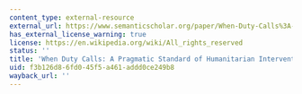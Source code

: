 ```yaml
---
content_type: external-resource
external_url: https://www.semanticscholar.org/paper/When-Duty-Calls%3A-A-Pragmatic-Standard-of-Pape/991e2ef0d98721eec224f30b9675e0b958822605
has_external_license_warning: true
license: https://en.wikipedia.org/wiki/All_rights_reserved
status: ''
title: 'When Duty Calls: A Pragmatic Standard of Humanitarian Intervention'
uid: f3b126d8-6fd0-45f5-a461-addd0ce249b8
wayback_url: ''
---
```

